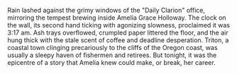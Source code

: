 Rain lashed against the grimy windows of the "Daily Clarion" office, mirroring the tempest brewing inside Amelia Grace Holloway.  The clock on the wall, its second hand ticking with agonizing slowness, proclaimed it was 3:17 am.  Ash trays overflowed, crumpled paper littered the floor, and the air hung thick with the stale scent of coffee and deadline desperation.  Triton, a coastal town clinging precariously to the cliffs of the Oregon coast, was usually a sleepy haven of fishermen and retirees. But tonight, it was the epicentre of a story that Amelia knew could make, or break, her career.
